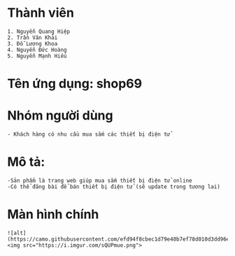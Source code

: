 # Thành viên
	1. Nguyễn Quang Hiệp
	2. Trần Văn Khải
	3. Đỗ Lương Khoa
	4. Nguyễn Đức Hoàng
	5. Nguyễn Mạnh Hiếu

	
# Tên ứng dụng: shop69

# Nhóm người dùng
	- Khách hàng có nhu cầu mua sắm các thiết bị điện tử
	
# Mô tả:
	-Sản phẩm là trang web giúp mua sắm thiết bị điện tử online
	-Có thể đăng bài để bán thiết bị điện tử (sẽ update trong tương lai)
	
# Màn hình chính
	![alt](https://camo.githubusercontent.com/efd94f8cbec1d79e40b7ef78d010d3dd96eacb68/687474703a2f2f692e696d6775722e636f6d2f4d4a36323244572e6a7067)
	<img src="https://i.imgur.com/sQUPmue.png">

